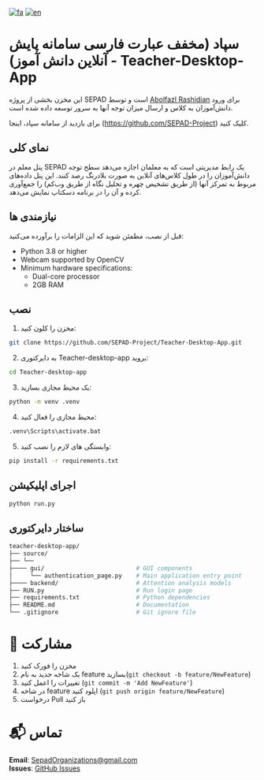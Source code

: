 [![fa](https://img.shields.io/badge/lang-fa-blue.svg)](https://github.com/SEPAD-Project/Teacher-Desktop-App/blob/main/README.fa.md)
[![en](https://img.shields.io/badge/lang-en-red.svg)](https://github.com/SEPAD-Project/Teacher-Desktop-App/blob/main/README.md)
# سپاد (مخفف عبارت فارسی سامانه پایش آنلاین دانش آموز)  - Teacher-Desktop-App
این مخزن بخشی از پروژه SEPAD است و توسط [Abolfazl Rashidian](https://github.com/abolfazlrashidian) برای ورود دانش‌آموزان به کلاس و ارسال میزان توجه آنها به سرور توسعه داده شده است.

برای بازدید از سامانه سپاد، اینجا (https://github.com/SEPAD-Project) کلیک کنید.

## نمای کلی
پنل معلم در SEPAD یک رابط مدیریتی است که به معلمان اجازه می‌دهد سطح توجه دانش‌آموزان را در طول کلاس‌های آنلاین به صورت بلادرنگ رصد کنند. این پنل داده‌های مربوط به تمرکز آنها (از طریق تشخیص چهره و تحلیل نگاه از طریق وب‌کم) را جمع‌آوری کرده و آن را در برنامه دسکتاپ نمایش می‌دهد.

## نیازمندی ها
قبل از نصب، مطمئن شوید که این الزامات را برآورده می‌کنید:
- Python 3.8 or higher
- Webcam supported by OpenCV
- Minimum hardware specifications:
  - Dual-core processor
  - 2GB RAM

## نصب

1. مخزن را کلون کنید:
```bash
git clone https://github.com/SEPAD-Project/Teacher-Desktop-App.git
```
2. به دایرکتوری Teacher-desktop-app بروید:
```bash
cd Teacher-desktop-app
```
3.  یک محیط مجازی بسازید:
```bash
python -m venv .venv
```
4. محیط مجازی را فعال کنید:
```bash
.venv\Scripts\activate.bat
```
5. وابستگی های لازم را نصب کنید:
```bash
pip install -r requirements.txt
```

## اجرای اپلیکیشن
```bash
python run.py
```

## ساختار دایرکتوری
```bash
teacher-desktop-app/
├── source/
├── └──
├──── gui/                          # GUI components
│     └── authentication_page.py    # Main application entry point
├──── backend/                      # Attention analysis models
├── RUN.py                          # Run login page
├── requirements.txt                # Python dependencies
├── README.md                       # Documentation
└── .gitignore                      # Git ignore file
```

# 📝 مشارکت  
1. مخزن را فورک کنید
2. یک شاخه جدید به نام feature بسازید(`git checkout -b feature/NewFeature`)  
3. تغییرات را اعمل کنید (`git commit -m 'Add NewFeature'`)  
4. در شاخه feature اپلود کنید (`git push origin feature/NewFeature`)  
5. درخواست Pull باز کنید

# 📬 تماس  
**Email**: SepadOrganizations@gmail.com  
**Issues**: [GitHub Issues](https://github.com/SEPAD-Project/Teacher-Desktop-App/issues)  
